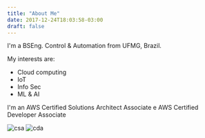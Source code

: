 ```yaml
---
title: "About Me"
date: 2017-12-24T18:03:58-03:00
draft: false
---
```


I'm a BSEng. Control & Automation from UFMG, Brazil.

My interests are:

* Cloud computing
* IoT
* Info Sec
* ML & AI

I'm an AWS Certified Solutions Architect Associate e AWS Certified Developer Associate

![csa][csa] ![cda][cda]

[csa]: /images/about-me/CSA.png#c "csa"
[cda]: /images/about-me/CDA.png#c "cda"